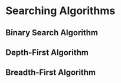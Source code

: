 # Searching Algorithms

## Binary Search Algorithm

## Depth-First Algorithm

## Breadth-First Algorithm
